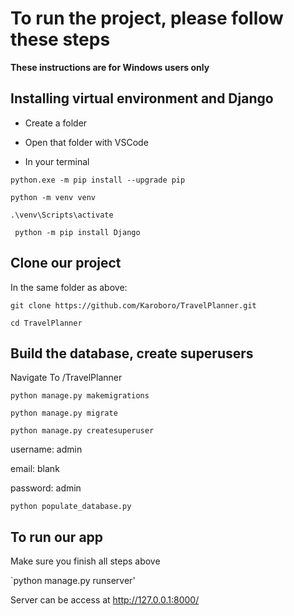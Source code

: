 # To run the project, please follow these steps

**These instructions are for Windows users only**

## Installing virtual environment and Django
- Create a folder


- Open that folder with VSCode

- In your terminal

`python.exe -m pip install --upgrade pip`

`python -m venv venv`

`.\venv\Scripts\activate`

` python -m pip install Django`


## Clone our project
In the same folder as above: 

`git clone https://github.com/Karoboro/TravelPlanner.git`

`cd TravelPlanner`


## Build the database, create superusers
Navigate To /TravelPlanner

`python manage.py makemigrations`

`python manage.py migrate`

`python manage.py createsuperuser`

username: admin

email: blank 

password: admin

`python populate_database.py`



## To run our app
Make sure you finish all steps above

`python manage.py runserver'

Server can be access at http://127.0.0.1:8000/
